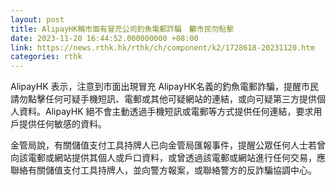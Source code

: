```yaml
---
layout: post
title: AlipayHK稱市面有冒充公司釣魚電郵詐騙　籲市民勿點擊
date: 2023-11-20 16:44:52.000000000 +08:00
link: https://news.rthk.hk/rthk/ch/component/k2/1728618-20231120.htm
categories: rthk
---
```


AlipayHK 表示，注意到市面出現冒充 AlipayHK名義的釣魚電郵詐騙，提醒市民請勿點擊任何可疑手機短訊、電郵或其他可疑網站的連結，或向可疑第三方提供個人資料。AlipayHK 絕不會主動透過手機短訊或電郵等方式提供任何連結，要求用戶提供任何敏感的資料。

金管局說，有關儲值支付工具持牌人已向金管局匯報事件，提醒公眾任何人士若曾向該電郵或網站提供其個人或戶口資料，或曾透過該電郵或網站進行任何交易，應聯絡有關儲值支付工具持牌人，並向警方報案，或聯絡警方的反詐騙協調中心。
